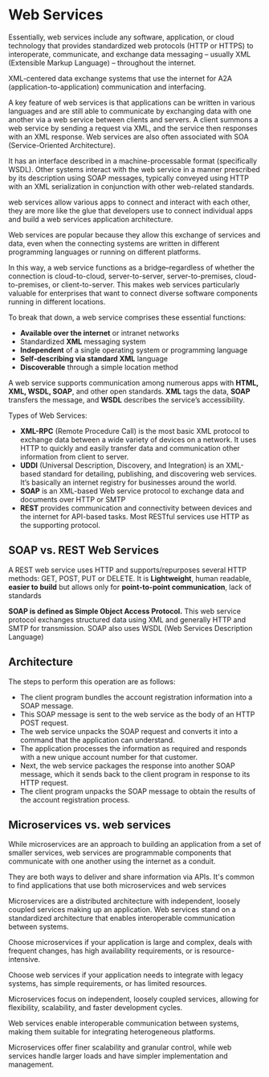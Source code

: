 
# Web Services

Essentially, web services include any software, application, or cloud technology that provides standardized web protocols (HTTP or HTTPS) to interoperate, communicate, and exchange data messaging – usually XML (Extensible Markup Language) – throughout the internet.

XML-centered data exchange systems that use the internet for A2A (application-to-application) communication and interfacing.

A key feature of web services is that applications can be written in various languages and are still able to communicate by exchanging data with one another via a web service between clients and servers. 
A client summons a web service by sending a request via XML, and the service then responses with an XML response. Web services are also often associated with SOA (Service-Oriented Architecture).

It has an interface described in a machine-processable format (specifically WSDL). Other systems interact with the web service in a manner prescribed by its description using SOAP messages, typically conveyed using HTTP with an XML serialization in conjunction with other web-related standards.

web services allow various apps to connect and interact with each other, they are more like the glue that developers use to connect individual apps and build a web services application architecture.

Web services are popular because they allow this exchange of services and data, even when the connecting systems are written in different programming languages or running on different platforms. 

In this way, a web service functions as a bridge–regardless of whether the connection is cloud-to-cloud, server-to-server, server-to-premises, cloud-to-premises, or client-to-server. This makes web services particularly valuable for enterprises that want to connect diverse software components running in different locations. 



To break that down, a web service comprises these essential functions:
- __Available over the internet__ or intranet networks
- Standardized __XML__ messaging system
- __Independent__ of a single operating system or programming language
- __Self-describing via standard XML__ language
- __Discoverable__ through a simple location method

A web service supports communication among numerous apps with __HTML, XML, WSDL, SOAP__, and other open standards. __XML__ tags the data, __SOAP__ transfers the message, and __WSDL__ describes the service’s accessibility.

Types of Web Services:
- __XML-RPC__ (Remote Procedure Call) is the most basic XML protocol to exchange data between a wide variety of devices on a network. It uses HTTP to quickly and easily transfer data and communication other information from client to server.
- __UDDI__ (Universal Description, Discovery, and Integration) is an XML-based standard for detailing, publishing, and discovering web services. It’s basically an internet registry for businesses around the world. 
- __SOAP__ is an XML-based Web service protocol to exchange data and documents over HTTP or SMTP
- __REST__ provides communication and connectivity between devices and the internet for API-based tasks. Most RESTful services use HTTP as the supporting protocol.

## SOAP vs. REST Web Services

A REST web service uses HTTP and supports/repurposes several HTTP methods: GET, POST, PUT or DELETE. 
It is __Lightweight__, human readable, __easier to build__ but allows only for __point-to-point communication__, lack of standards

__SOAP is defined as Simple Object Access Protocol.__ 
This web service protocol exchanges structured data using XML and generally HTTP and SMTP for transmission. 
SOAP also uses WSDL (Web Services Description Language)

## Architecture

The steps to perform this operation are as follows:
- The client program bundles the account registration information into a SOAP message.
- This SOAP message is sent to the web service as the body of an HTTP POST request.
- The web service unpacks the SOAP request and converts it into a command that the application can understand.
- The application processes the information as required and responds with a new unique account number for that customer.
- Next, the web service packages the response into another SOAP message, which it sends back to the client program in response to its HTTP request.
- The client program unpacks the SOAP message to obtain the results of the account registration process.


## Microservices vs. web services

While microservices are an approach to building an application from a set of smaller services, web services are programmable components that communicate with one another using the internet as a conduit.

They are both ways to deliver and share information via APIs. It's common to find applications that use both microservices and web services

Microservices are a distributed architecture with independent, loosely coupled services making up an application. Web services stand on a standardized architecture that enables interoperable communication between systems.

Choose microservices if your application is large and complex, deals with frequent changes, has high availability requirements, or is resource-intensive.

Choose web services if your application needs to integrate with legacy systems, has simple requirements, or has limited resources.

Microservices focus on independent, loosely coupled services, allowing for flexibility, scalability, and faster development cycles.

Web services enable interoperable communication between systems, making them suitable for integrating heterogeneous platforms.

Microservices offer finer scalability and granular control, while web services handle larger loads and have simpler implementation and management.
